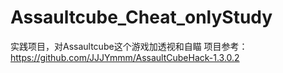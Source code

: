 # Assaultcube_Cheat_onlyStudy
实践项目，对Assaultcube这个游戏加透视和自瞄
项目参考：https://github.com/JJJYmmm/AssaultCubeHack-1.3.0.2
